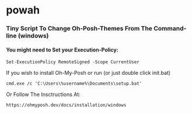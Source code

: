 # powah
### Tiny Script To Change Oh-Posh-Themes From The Command-line (windows)
#### You might need to Set your Execution-Policy:
```
Set-ExecutionPolicy RemoteSigned -Scope CurrentUser
```
If you wish to install Oh-My-Posh or run (or just double click init.bat)
```
cmd.exe /c 'C:\Users\%username%\Documents\setup.bat'
```
Or Follow The Insctructions At:
```
https://ohmyposh.dev/docs/installation/windows
```
